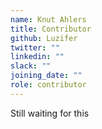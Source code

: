 ```yaml
---
name: Knut Ahlers
title: Contributor
github: Luzifer
twitter: ""
linkedin: ""
slack: ""
joining_date: ""
role: contributor
---
```


Still waiting for this

